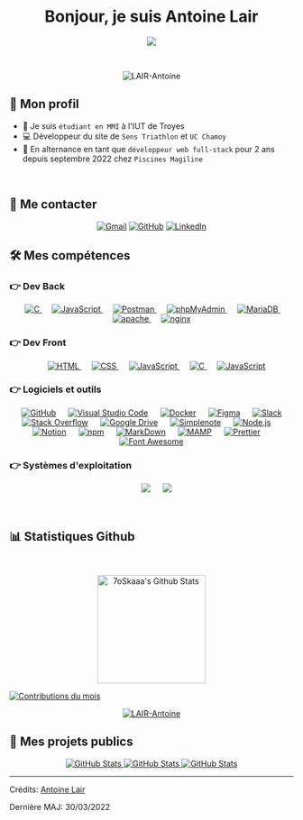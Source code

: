 <h1 align="center">Bonjour, je suis Antoine Lair</h1>
<p align="center">
  <a href="https://github.com/DenverCoder1/readme-typing-svg"><img src="https://readme-typing-svg.herokuapp.com?color=F7A826&width=425&lines=%C3%89tudiant+MMI+%C3%A0+l'IUT+de+Troyes;D%C3%A9veloppeur+Full-Stack+React+%2F+Laravel"></a>
</p>

<br>

<p align="center">
	<img src="https://komarev.com/ghpvc/?username=LAIR-Antoine&label=Nombre%20de%20vues&color=0e75b6&style=plastic" alt="LAIR-Antoine" />
	
</p>

## :running: Mon profil

-   :school: Je suis `étudiant en MMI` à l'IUT de Troyes
-   :computer: Développeur du site de `Sens Triathlon` et `UC Chamoy`
-   :memo: En alternance en tant que `développeur web full-stack` pour 2 ans depuis septembre 2022 chez `Piscines Magiline`

<br>

## :speech_balloon: Me contacter

<p align="center">
	<a href="mailto:antoine.lair89@gmail.com"><img img src="https://img.shields.io/badge/Gmail-%23EA4335.svg?style=plastic&logo=gmail&logoColor=white" alt="Gmail"/></a>
	<a href="https://github.com/LAIR-Antoine"><img src="https://img.shields.io/badge/GitHub-%23181717.svg?style=plastic&logo=github&logoColor=white" alt="GitHub"/></a>
	<a href="https://www.linkedin.com/in/lairantoine-dev/"><img src="https://img.shields.io/badge/LinkedIn-%230A66C2.svg?style=plastic&logo=linkedin&logoColor=white" alt="LinkedIn"/></a>
	
</p>

## 🛠️ Mes compétences

### 👉 Dev Back

<p align="center"> 
  &emsp; 
  <a href="https://www.cprogramming.com/" target="_blank"> 
    <img alt="C" src="https://img.shields.io/badge/PHP%20-%23828BB7.svg?style=plastic&logo=php&logoColor=white">
  </a> 
  &emsp;
  <a href="https://developer.mozilla.org/en-US/docs/Web/JavaScript" target="_blank"> 
     <img alt="JavaScript" src="https://img.shields.io/badge/JavaScript%20-%23EAD41C.svg?style=plastic&logo=javascript&logoColor=black">
   </a>
     &emsp;
  <a href="#" target="_blank"> 
     <img alt="Postman" src="https://img.shields.io/badge/Postman%20-%23FF6C37.svg?style=plastic&logo=postman&logoColor=white">
   </a>
   &emsp;
  <a href="#" target="_blank"> 
     <img alt="phpMyAdmin" src="https://img.shields.io/badge/phpMyAdmin%20-%236C78AF.svg?style=plastic&logo=phpmyadmin&logoColor=white">
   </a>
   &emsp;
  <a href="#" target="_blank"> 
     <img alt="MariaDB" src="https://img.shields.io/badge/MariaDB%20-%23003545.svg?style=plastic&logo=mariadb&logoColor=white">
   </a>
   &emsp;
  <a href="#" target="_blank"> 
     <img alt="apache" src="https://img.shields.io/badge/Apache%20-%23D22128.svg?style=plastic&logo=apache&logoColor=white">
   </a>
   &emsp;
  <a href="#" target="_blank"> 
     <img alt="nginx" src="https://img.shields.io/badge/Nginx%20-%23009639.svg?style=plastic&logo=nginx&logoColor=white">
   </a>
</p>

### 👉 Dev Front

<p align="center"> 
  &emsp; 
  <a href="https://www.w3.org/html/" target="_blank"> 
   <img alt="HTML" src="https://img.shields.io/badge/HTML5%20-%23E34F26.svg?style=plastic&logo=html5&logoColor=white">
  </a>   
  &emsp;
  <a href="https://www.w3schools.com/css/" target="_blank">
    <img alt="CSS" src="https://img.shields.io/badge/CSS%20-%231572B6.svg?style=plastic&logo=css3&logoColor=white">
  </a> 
      &emsp;
  <a href="https://developer.mozilla.org/en-US/docs/Web/JavaScript" target="_blank"> 
     <img alt="JavaScript" src="https://img.shields.io/badge/React-%2361DAFB.svg?style=plastic&logo=react&logoColor=white">
   </a>
    &emsp; 
  <a href="https://www.cprogramming.com/" target="_blank"> 
    <img alt="C" src="https://img.shields.io/badge/PHP%20-%23828BB7.svg?style=plastic&logo=php&logoColor=white">
  </a> 
    &emsp;
  <a href="https://developer.mozilla.org/en-US/docs/Web/JavaScript" target="_blank"> 
     <img alt="JavaScript" src="https://img.shields.io/badge/JavaScript%20-%23F7DF1E.svg?style=plastic&logo=javascript&logoColor=black">
   </a>
</p>

### 👉 Logiciels et outils

<p align="center">
  &emsp;
    <a href="#"><img alt="GitHub" src="https://img.shields.io/badge/github-%23181717.svg?style=plastic&logo=github&logoColor=white"></a>
  &emsp;
    <a href="#"><img alt="Visual Studio Code" src="https://img.shields.io/badge/VS%20Code-0078d7.svg?style=plastic&logo=visual-studio-code&logoColor=white"></a>
    &emsp;
    <a href="#"><img alt="Docker" src="https://img.shields.io/badge/Docker-0095D1.svg?style=plastic&logo=docker&logoColor=white"></a>
  &emsp;
    <a href="#"><img alt="Figma" src="https://img.shields.io/badge/-Figma-F24E1E?style=plastic&logo=figma&logoColor=white"></a>
    &emsp;
    <a href="#"><img alt="Slack" src="https://img.shields.io/badge/-Slack-4A154B?style=plastic&logo=slack&logoColor=white"></a>
    &emsp;
    <a href="#"><img alt="Stack Overflow" src="https://img.shields.io/badge/-Stack%20Overflow-FE7A16?style=plastic&logo=stack-overflow&logoColor=white"></a>
    &emsp;
    <a href="#"><img alt="Google Drive" src="https://img.shields.io/badge/Google%20Drive-02749C?style=plastic&logo=googledrive&logoColor=white"></a>
    &emsp;
    <a href="#"><img alt="Simplenote" src="https://img.shields.io/badge/Simplenote-3361CC?style=plastic&logo=simplenote&logoColor=white"></a>
    &emsp;
    <a href="#"><img alt="Node.js" src="https://img.shields.io/badge/Node.js-339933?style=plastic&logo=node.js&logoColor=white"></a>
    &emsp;
    <a href="#"><img alt="Notion" src="https://img.shields.io/badge/Notion-000000?style=plastic&logo=notion&logoColor=white"></a>
    &emsp;
    <a href="#"><img alt="npm" src="https://img.shields.io/badge/npm-CB3837?style=plastic&logo=npm&logoColor=white"></a>
    &emsp;
    <a href="#"><img alt="MarkDown" src="https://img.shields.io/badge/Markdown-000000?style=plastic&logo=markdown&logoColor=white"></a>
    &emsp;
    <a href="#"><img alt="MAMP" src="https://img.shields.io/badge/MAMP-02749C?style=plastic&logo=mamp&logoColor=white"></a>
    &emsp;
    <a href="#"><img alt="Prettier" src="https://img.shields.io/badge/Prettier-F7B93E?style=plastic&logo=prettier&logoColor=white"></a>
    &emsp;
    <a href="#"><img alt="Font Awesome" src="https://img.shields.io/badge/Font%20Awesome-528DD7?style=plastic&logo=fontawesome&logoColor=white"></a>
    
</p>

### 👉 Systèmes d'exploitation

<p align="center">
  &emsp;
    <a href="#"><img src="https://img.shields.io/badge/Debian-9F002E?style=plastic&logo=debian&logoColor=white"></a>
  &emsp;
    <a href="#"><img src="https://img.shields.io/badge/Windows-0078D6?style=plastic&logo=windows&logoColor=white"></a>  
</p>

<br/>

## 📊 Statistiques Github

  <br/>
  <p align="center">
    <a href="https://github.com/anuraghazra/github-readme-stats"><img alt="7oSkaaa's Github Stats" src="https://github-readme-stats.vercel.app/api?username=LAIR-Antoine&show_icons=true&count_private=true&theme=dracula" height="192px"/></a>
<br/>

<a href="https://github.com/LAIR-Antoine"><img alt="Contributions du mois" src="https://activity-graph.herokuapp.com/graph?username=LAIR-Antoine&custom_title=Mes%20contributions%20du%20mois&theme=react-dark" /></a>
<br/>

<p align="center"> <a href="https://github.com/ryo-ma/github-profile-trophy"><img src="https://github-profile-trophy.vercel.app/?username=LAIR-Antoine&layout=compact&theme=discord" alt="LAIR-Antoine" /></a> </p>

## :open_file_folder: Mes projets publics 

	
<div>
  <p align="center">
    	<a href="https://github.com/LAIR-Antoine/portfolio">
      		<img src="https://github-readme-stats.vercel.app/api/pin/?username=LAIR-Antoine&repo=portfolio&theme=dracula" alt="GitHub Stats" />
    	</a>
    	<a href="https://github.com/LAIR-Antoine/website">
      		<img src="https://github-readme-stats.vercel.app/api/pin/?username=LAIR-Antoine&repo=website&theme=dracula" alt="GitHub Stats" />
    	</a>
    	<a href="https://github.com/LAIR-Antoine/LAIR-Antoine">
      		<img src="https://github-readme-stats.vercel.app/api/pin/?username=LAIR-Antoine&repo=LAIR-Antoine&theme=dracula" alt="GitHub Stats" />
    	</a>
	
  </p>
</div>

---

Crédits: [Antoine Lair](https://github.com/LAIR-Antoine)

Dernière MAJ: 30/03/2022

